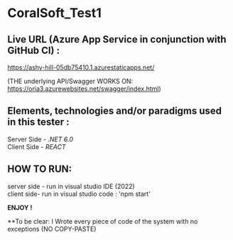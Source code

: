 # CoralSoft_Test1


## **Live URL (Azure App Service in conjunction with GitHub CI) :**  
https://ashy-hill-05db75410.1.azurestaticapps.net/  

(THE underlying API/Swagger WORKS ON:  
https://oria3.azurewebsites.net/swagger/index.html)  

   
## **Elements, technologies and/or paradigms used in this tester :**  
Server Side - *.NET 6.0*  
Client Side - *REACT*  


## HOW TO RUN:

server side - run in visual studio IDE (2022)  
client side- run in visual studio code :   'npm start'  

**ENJOY !**  
  
  
**To be clear:  I Wrote every piece of code of the system with no exceptions (NO COPY-PASTE)
